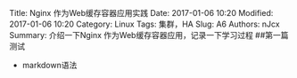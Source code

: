 Title: Nginx 作为Web缓存容器应用实践
Date: 2017-01-06 10:20
Modified: 2017-01-06 10:20
Category: Linux
Tags: 集群，HA
Slug: A6
Authors: nJcx
Summary: 介绍一下Nginx 作为Web缓存容器应用，记录一下学习过程
##第一篇测试
- markdown语法
